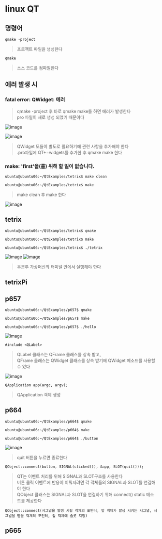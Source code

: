 # linux QT

## 명령어
```
qmake -project
```
> 프로젝트 파일을 생성한다

```
qmake 
```
> 소스 코드를 컴파일한다



## 에러 발생 시

### fatal error: QWidget: 에러

> qmake -project 후 바로 qmake make를 하면 에러가 발생한다   
> pro 파일이 새로 생성 되었기 때문이다   

![image](https://github.com/tina908/Linux-Qt/assets/68736697/63972560-26ae-441f-96b3-b0cdf6ec07cd)

![image](https://github.com/tina908/Linux-Qt/assets/68736697/c5da6f9c-7cea-4f39-b8bc-3e9358faaa6a)

> QWidget 모듈이 별도로 필요하기에 관련 사항을 추가해야 한다  
> .pro파일에 QT+=widgets를 추가한 후 qmake make 한다

### make: 'first'을(를) 위해 할 일이 없습니다.

```
ubuntu@ubuntu06:~/QtExamples/tetrix$ make clean

ubuntu@ubuntu06:~/QtExamples/tetrix$ make
```
> make clean 후 make 한다

![image](https://github.com/tina908/Linux-Qt/assets/68736697/e8c867db-8586-4734-af2e-b131eb33b8ed)


## tetrix
```
ubuntu@ubuntu06:~/QtExamples/tetrix$ qmake

ubuntu@ubuntu06:~/QtExamples/tetrix$ make

ubuntu@ubuntu06:~/QtExamples/tetrix$ ./tetrix
```
![image](https://github.com/tina908/Linux-Qt/assets/68736697/00b22ea1-798d-4b32-83b3-a8d92503658f)
![image](https://github.com/tina908/Linux-Qt/assets/68736697/d77a2229-833f-4438-9bba-a0e927e601d1)
>우분투 가상머신의 터미널 안에서 실행해야 한다

## tetrixPi

## p657
```
ubuntu@ubuntu06:~/QtExamples/p657$ qmake

ubuntu@ubuntu06:~/QtExamples/p657$ make

ubuntu@ubuntu06:~/QtExamples/p657$ ./hello
```
![image](https://github.com/tina908/Linux-Qt/assets/68736697/c514c553-2e15-47fb-b1a7-e0b4115837fc)
```
#include <QLabel>
```
> QLabel 클래스는 QFrame 클래스를 상속 받고,   
> QFrame 클래스는 QWidget 클래스를 상속 받기에 QWidget 메소드를 사용할 수 있다

![image](https://github.com/tina908/Linux-Qt/assets/68736697/f75b12d4-bc9f-4e8a-a59f-49e0cde567fb)


```
QApplication app(argc, argv);
```
> QApplication 객체 생성

## p664
```
ubuntu@ubuntu06:~/QtExamples/p664$ qmake

ubuntu@ubuntu06:~/QtExamples/p664$ make

ubuntu@ubuntu06:~/QtExamples/p664$ ./button
```

![image](https://github.com/tina908/Linux-Qt/assets/68736697/bcf2960a-3e87-46fd-b700-24439d9e4686)

> quit 버튼을 누르면 종료한다

```
QObject::connect(button, SIGNAL(clicked()), &app, SLOT(quit()));
```
> QT는 이벤트 처리를 위해 SIGNAL과 SLOT구조를 사용한다   
> 버튼 클릭 이벤트에 반응이 이뤄지려면 각 객체들의 SIGNAL과 SLOT를 연결해야 한다   
> QObject 클래스는 SIGNAL과 SLOT을 연결하기 위해 connect() static 메소드를 제공한다   

```
QObject::connect(시그널을 발생 시킬 객체의 포인터, 앞 객체가 발생 시키는 시그널, 시그널을 받을 객체의 포인터, 앞 객체에 슬롯 지정)
```


## p665









